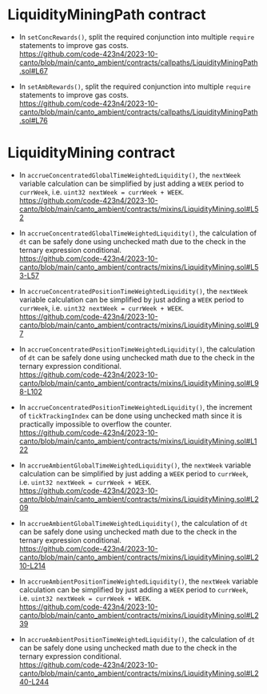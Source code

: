 # LiquidityMiningPath contract

- In `setConcRewards()`, split the required conjunction into multiple `require` statements to improve gas costs.  
  https://github.com/code-423n4/2023-10-canto/blob/main/canto_ambient/contracts/callpaths/LiquidityMiningPath.sol#L67  

- In `setAmbRewards()`, split the required conjunction into multiple `require` statements to improve gas costs.  
  https://github.com/code-423n4/2023-10-canto/blob/main/canto_ambient/contracts/callpaths/LiquidityMiningPath.sol#L76  

# LiquidityMining contract

- In `accrueConcentratedGlobalTimeWeightedLiquidity()`, the `nextWeek` variable calculation can be simplified by just adding a `WEEK` period to `currWeek`, i.e. `uint32 nextWeek = currWeek + WEEK`.  
  https://github.com/code-423n4/2023-10-canto/blob/main/canto_ambient/contracts/mixins/LiquidityMining.sol#L52  
  
- In `accrueConcentratedGlobalTimeWeightedLiquidity()`, the calculation of `dt` can be safely done using unchecked math due to the check in the ternary expression conditional.  
  https://github.com/code-423n4/2023-10-canto/blob/main/canto_ambient/contracts/mixins/LiquidityMining.sol#L53-L57  
  
- In `accrueConcentratedPositionTimeWeightedLiquidity()`, the `nextWeek` variable calculation can be simplified by just adding a `WEEK` period to `currWeek`, i.e. `uint32 nextWeek = currWeek + WEEK`.  
  https://github.com/code-423n4/2023-10-canto/blob/main/canto_ambient/contracts/mixins/LiquidityMining.sol#L97  

- In `accrueConcentratedPositionTimeWeightedLiquidity()`, the calculation of `dt` can be safely done using unchecked math due to the check in the ternary expression conditional.  
  https://github.com/code-423n4/2023-10-canto/blob/main/canto_ambient/contracts/mixins/LiquidityMining.sol#L98-L102  
  
- In `accrueConcentratedPositionTimeWeightedLiquidity()`, the increment of `tickTrackingIndex` can be done using unchecked math since it is practically impossible to overflow the counter.  
  https://github.com/code-423n4/2023-10-canto/blob/main/canto_ambient/contracts/mixins/LiquidityMining.sol#L122  

- In `accrueAmbientGlobalTimeWeightedLiquidity()`, the `nextWeek` variable calculation can be simplified by just adding a `WEEK` period to `currWeek`, i.e. `uint32 nextWeek = currWeek + WEEK`.  
  https://github.com/code-423n4/2023-10-canto/blob/main/canto_ambient/contracts/mixins/LiquidityMining.sol#L209  

- In `accrueAmbientGlobalTimeWeightedLiquidity()`, the calculation of `dt` can be safely done using unchecked math due to the check in the ternary expression conditional.  
  https://github.com/code-423n4/2023-10-canto/blob/main/canto_ambient/contracts/mixins/LiquidityMining.sol#L210-L214  

- In `accrueAmbientPositionTimeWeightedLiquidity()`, the `nextWeek` variable calculation can be simplified by just adding a `WEEK` period to `currWeek`, i.e. `uint32 nextWeek = currWeek + WEEK`.  
  https://github.com/code-423n4/2023-10-canto/blob/main/canto_ambient/contracts/mixins/LiquidityMining.sol#L239  

- In `accrueAmbientPositionTimeWeightedLiquidity()`, the calculation of `dt` can be safely done using unchecked math due to the check in the ternary expression conditional.  
  https://github.com/code-423n4/2023-10-canto/blob/main/canto_ambient/contracts/mixins/LiquidityMining.sol#L240-L244  
